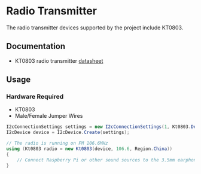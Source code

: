 # Radio Transmitter

The radio transmitter devices supported by the project include KT0803.

## Documentation

- KT0803 radio transmitter [datasheet](https://cdn.datasheetspdf.com/pdf-down/K/T/0/KT0803L-KTMicro.pdf)

## Usage

### Hardware Required

* KT0803
* Male/Female Jumper Wires


```csharp
I2cConnectionSettings settings = new I2cConnectionSettings(1, Kt0803.DefaultI2cAddress);
I2cDevice device = I2cDevice.Create(settings);

// The radio is running on FM 106.6MHz
using (Kt0803 radio = new Kt0803(device, 106.6, Region.China))
{
    // Connect Raspberry Pi or other sound sources to the 3.5mm earphone jack of the module
}
```
